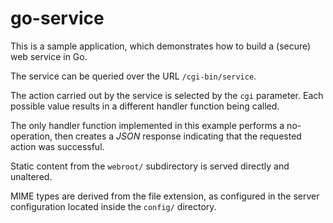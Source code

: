 # go-service

This is a sample application, which demonstrates how to build a (secure) web service in Go.

The service can be queried over the URL `/cgi-bin/service`.

The action carried out by the service is selected by the `cgi` parameter. Each possible value results in a different handler function being called.

The only handler function implemented in this example performs a no-operation, then creates a *JSON* response indicating that the requested action was successful.

Static content from the `webroot/` subdirectory is served directly and unaltered.

MIME types are derived from the file extension, as configured in the server configuration located inside the `config/` directory.

